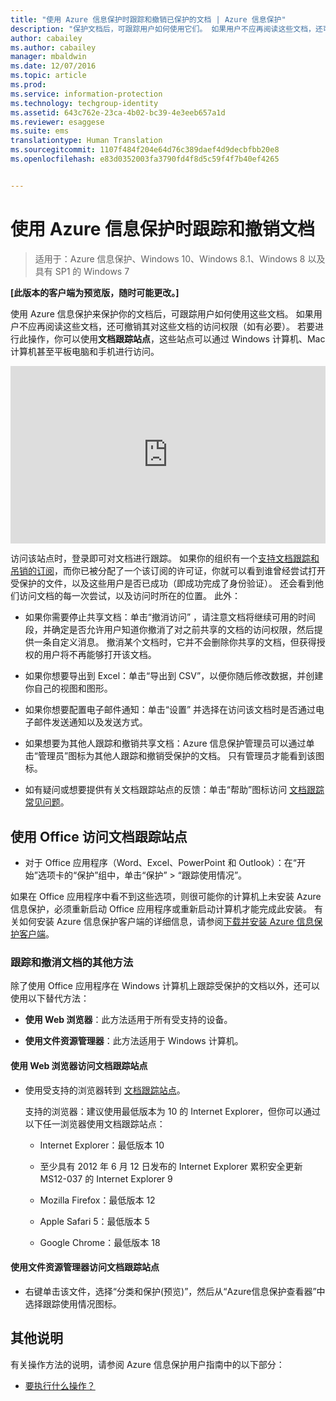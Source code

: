 ```yaml
---
title: "使用 Azure 信息保护时跟踪和撤销已保护的文档 | Azure 信息保护"
description: "保护文档后，可跟踪用户如何使用它们。 如果用户不应再阅读这些文档，还可撤销其对这些文档的访问权限（如有必要）。"
author: cabailey
ms.author: cabailey
manager: mbaldwin
ms.date: 12/07/2016
ms.topic: article
ms.prod: 
ms.service: information-protection
ms.technology: techgroup-identity
ms.assetid: 643c762e-23ca-4b02-bc39-4e3eeb657a1d
ms.reviewer: esaggese
ms.suite: ems
translationtype: Human Translation
ms.sourcegitcommit: 1107f484f204e64d76c389daef4d9decbfbb20e8
ms.openlocfilehash: e83d0352003fa3790fd4f8d5c59f4f7b40ef4265


---
```


# <a name="track-and-revoke-your-documents-when-you-use-azure-information-protection"></a>使用 Azure 信息保护时跟踪和撤销文档

>适用于：Azure 信息保护、Windows 10、Windows 8.1、Windows 8 以及具有 SP1 的 Windows 7

**[此版本的客户端为预览版，随时可能更改。]**

使用 Azure 信息保护来保护你的文档后，可跟踪用户如何使用这些文档。 如果用户不应再阅读这些文档，还可撤销其对这些文档的访问权限（如有必要）。 若要进行此操作，你可以使用**文档跟踪站点**，这些站点可以通过 Windows 计算机、Mac 计算机甚至平板电脑和手机进行访问。

<div style="padding-top: 56.25%; position: relative; width: 100%;">
<iframe style="position: absolute;top: 0;left: 0;right: 0;bottom: 0;" width="100%" height="100%" src="https://channel9.msdn.com/Series/Information-Protection/Azure-RMS-Document-Tracking-and-Revocation/player" frameborder="0" allowfullscreen></iframe>
</div>

访问该站点时，登录即可对文档进行跟踪。 如果你的组织有一个[支持文档跟踪和吊销的订阅](https://www.microsoft.com/en-us/cloud-platform/azure-information-protection-features)，而你已被分配了一个该订阅的许可证，你就可以看到谁曾经尝试打开受保护的文件，以及这些用户是否已成功（即成功完成了身份验证）。 还会看到他们访问文档的每一次尝试，以及访问时所在的位置。 此外：

-   如果你需要停止共享文档：单击“撤消访问” ，请注意文档将继续可用的时间段，并确定是否允许用户知道你撤消了对之前共享的文档的访问权限，然后提供一条自定义消息。 撤消某个文档时，它并不会删除你共享的文档，但获得授权的用户将不再能够打开该文档。

-   如果你想要导出到 Excel：单击“导出到 CSV”，以便你随后修改数据，并创建你自己的视图和图形。

-   如果你想要配置电子邮件通知：单击“设置”  并选择在访问该文档时是否通过电子邮件发送通知以及发送方式。

- 如果想要为其他人跟踪和撤销共享文档：Azure 信息保护管理员可以通过单击“管理员”图标为其他人跟踪和撤销受保护的文档。 只有管理员才能看到该图标。

-   如有疑问或想要提供有关文档跟踪站点的反馈：单击“帮助”图标访问 [文档跟踪常见问题](http://go.microsoft.com/fwlink/?LinkId=523977)。

## <a name="using-office-to-access-the-document-tracking-site"></a>使用 Office 访问文档跟踪站点

-   对于 Office 应用程序（Word、Excel、PowerPoint 和 Outlook）：在“开始”选项卡的“保护”组中，单击“保护” > “跟踪使用情况”。

如果在 Office 应用程序中看不到这些选项，则很可能你的计算机上未安装 Azure 信息保护，必须重新启动 Office 应用程序或重新启动计算机才能完成此安装。 有关如何安装 Azure 信息保护客户端的详细信息，请参阅[下载并安装 Azure 信息保护客户端](install-client-app.md)。


### <a name="other-ways-to-track-and-revoke-your-documents"></a>跟踪和撤消文档的其他方法
除了使用 Office 应用程序在 Windows 计算机上跟踪受保护的文档以外，还可以使用以下替代方法：

-   **使用 Web 浏览器**：此方法适用于所有受支持的设备。

-   **使用文件资源管理器**：此方法适用于 Windows 计算机。

#### <a name="using-a-web-browser-to-access-the-doc-tracking-site"></a>使用 Web 浏览器访问文档跟踪站点

-   使用受支持的浏览器转到 [文档跟踪站点](https://go.microsoft.com/fwlink/?LinkId=529562)。

    支持的浏览器：建议使用最低版本为 10 的 Internet Explorer，但你可以通过以下任一浏览器使用文档跟踪站点：

    -   Internet Explorer：最低版本 10

    -   至少具有 2012 年 6 月 12 日发布的 Internet Explorer 累积安全更新 MS12-037 的 Internet Explorer 9

    -   Mozilla Firefox：最低版本 12

    -   Apple Safari 5：最低版本 5

    -   Google Chrome：最低版本 18

#### <a name="using-file-explorer-to-access-the-doc-tracking-site"></a>使用文件资源管理器访问文档跟踪站点

-   右键单击该文件，选择“分类和保护(预览)”，然后从“Azure信息保护查看器”中选择跟踪使用情况图标。


## <a name="other-instructions"></a>其他说明
有关操作方法的说明，请参阅 Azure 信息保护用户指南中的以下部分：

-   [要执行什么操作？](client-user-guide.md#what-do-you-want-to-do)





<!--HONumber=Dec16_HO1-->


